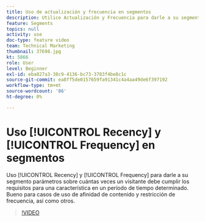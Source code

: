 ```yaml
---
title: Uso de actualización y frecuencia en segmentos
description: Utilice Actualización y Frecuencia para darle a su segmento parámetros sobre cuántas veces un visitante debe cumplir los requisitos para una característica en un período determinado. Bueno para casos de uso de afinidad de contenido y restricción de frecuencia, así como otros.
feature: Segments
topics: null
activity: use
doc-type: feature video
team: Technical Marketing
thumbnail: 37698.jpg
kt: 5866
role: User
level: Beginner
exl-id: eba827a3-38c9-4136-bc73-3783f4be8c1c
source-git-commit: ea8ff5de0157659fa91341c4a4aa49de6f397192
workflow-type: tm+mt
source-wordcount: '86'
ht-degree: 0%

---
```


# Uso [!UICONTROL Recency] y [!UICONTROL Frequency] en segmentos

Uso [!UICONTROL Recency] y [!UICONTROL Frequency] para darle a su segmento parámetros sobre cuántas veces un visitante debe cumplir los requisitos para una característica en un período de tiempo determinado. Bueno para casos de uso de afinidad de contenido y restricción de frecuencia, así como otros.

>[!VIDEO](https://video.tv.adobe.com/v/37698/?quality=12&learn=on)
